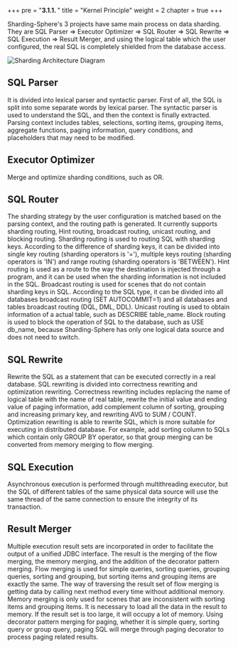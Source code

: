 +++
pre = "<b>3.1.1. </b>"
title = "Kernel Principle"
weight = 2
chapter = true
+++

Sharding-Sphere's 3 projects have same main process on data sharding. They are SQL Parser => Executor Optimizer => SQL Router => SQL Rewrite => SQL Execution => Result Merger, and using the logical table which the user configured, the real SQL is completely shielded from the database access.

![Sharding Architecture Diagram](http://ovfotjrsi.bkt.clouddn.com/sharding_architecture.png)


## SQL Parser

It is divided into lexical parser and syntactic parser. First of all, the SQL is split into some separate words by lexical parser. The syntactic parser is used to understand the SQL, and then the context is finally extracted. Parsing context includes tables, selections, sorting items, grouping items, aggregate functions, paging information, query conditions, and placeholders that may need to be modified.

## Executor Optimizer

Merge and optimize sharding conditions, such as OR.

## SQL Router

The sharding strategy by the user configuration is matched based on the parsing context, and the routing path is generated. It currently supports sharding routing, Hint routing, broadcast routing, unicast routing, and blocking routing.
Sharding routing is used to routing SQL with sharding keys. According to the difference of sharding keys, it can be divided into single key routing (sharding operators is '='), multiple keys routing (sharding operators is 'IN') and range routing (sharding operators is 'BETWEEN').
Hint routing is used as a route to the way the destination is injected through a program, and it can be used when the sharding information is not included in the SQL.
Broadcast routing is used for scenes that do not contain sharding keys in SQL. According to the SQL type, it can be divided into all databases broadcast routing (SET AUTOCOMMIT=1) and all databases and tables broadcast routing (DQL, DML, DDL).
Unicast routing is used to obtain information of a actual table, such as DESCRIBE table_name.
Block routing is used to block the operation of SQL to the database, such as USE db_name, because Sharding-Sphere has only one logical data source and does not need to switch.

## SQL Rewrite

Rewrite the SQL as a statement that can be executed correctly in a real database. SQL rewriting is divided into correctness  rewriting and optimization rewriting.
Correctness rewriting includes replacing the name of logical table with the name of real table, rewrite the initial value and ending value of paging information, add complement column of sorting, grouping and increasing primary key, and rewriting AVG to SUM / COUNT.
Optimization rewriting is able to rewrite SQL, which is more suitable for executing in distributed database. For example, add sorting column to SQLs which contain only GROUP BY operator, so that group merging can be converted from memory merging to flow merging.

## SQL Execution

Asynchronous execution is performed through multithreading executor, but the SQL of different tables of the same physical data source will use the same thread of the same connection to ensure the integrity of its transaction.

## Result Merger

Multiple execution result sets are incorporated in order to facilitate the output of a unified JDBC interface. The result is the merging of the flow merging, the memory merging, and the addition of the decorator pattern merging.
Flow merging is used for simple queries, sorting queries, grouping queries, sorting and grouping, but sorting items and grouping items are exactly the same. The way of traversing the result set of flow merging is getting data by calling next method every time without additional memory.
Memory merging is only used for scenes that are inconsistent with sorting items and grouping items. It is necessary to load all the data in the result to memory. If the result set is too large, it will occupy a lot of memory.
Using decorator pattern merging for paging, whether it is simple query, sorting query or group query, paging SQL will merge through paging decorator to process paging related results.

